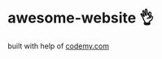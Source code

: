# awesome-website :ok_hand:       
built with help of <a href="http://johnelder.com/">codemy.com</a>
